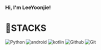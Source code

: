 ### Hi, I'm LeeYoonjie!


# 📖STACKS
![Python](https://img.shields.io/badge/Python-3776AB.svg?&style=for-the-badge&logo=Python&logoColor=white)
![android](https://img.shields.io/badge/android-34A853.svg?&style=for-the-badge&logo=android&logoColor=white)
![kotlin](https://img.shields.io/badge/kotlin-7F52FF.svg?&style=for-the-badge&logo=kotlin&logoColor=white)
![Github](https://img.shields.io/badge/Github-181717.svg?&style=for-the-badge&logo=Github&logoColor=white)
![Git](https://img.shields.io/badge/Git-F05032.svg?&style=for-the-badge&logo=Git&logoColor=white)


<!--
**LeeYoonjie/LeeYoonjie** is a ✨ _special_ ✨ repository because its `README.md` (this file) appears on your GitHub profile.

Here are some ideas to get you started:

- 🔭 I’m currently working on ...
- 🌱 I’m currently learning ...
- 👯 I’m looking to collaborate on ...
- 🤔 I’m looking for help with ...
- 💬 Ask me about ...
- 📫 How to reach me: ...
- 😄 Pronouns: ...
- ⚡ Fun fact: ...
-->
